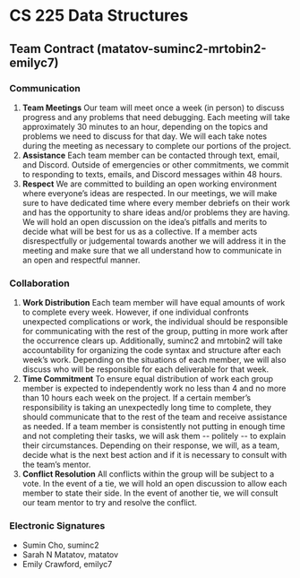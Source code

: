 # CS 225 Data Structures
## Team Contract (matatov-suminc2-mrtobin2-emilyc7)
### Communication
1. **Team Meetings** Our team will meet once a week (in person) to discuss progress and any problems that need debugging. Each meeting will take approximately 30 minutes to an hour, depending on the topics and problems we need to discuss for that day. We will each take notes during the meeting as necessary to complete our portions of the project.
2. **Assistance** Each team member can be contacted through text, email, and Discord. Outside of emergencies or other commitments, we commit to responding to texts, emails, and Discord messages within 48 hours.
3. **Respect** We are committed to building an open working environment where everyone’s ideas are respected. In our meetings, we will make sure to have dedicated time where every member debriefs on their work and has the opportunity to share ideas and/or problems they are having. We will hold an open discussion on the idea’s pitfalls and merits to decide what will be best for us as a collective. If a member acts disrespectfully or judgemental towards another we will address it in the meeting and make sure that we all understand how to communicate in an open and respectful manner.
### Collaboration
1. **Work Distribution** Each team member will have equal amounts of work to complete every week. However, if one individual confronts unexpected complications or work, the individual should be responsible for communicating with the rest of the group, putting in more work after the occurrence clears up. Additionally, suminc2 and mrtobin2 will take accountability for organizing the code syntax and structure after each week’s work. Depending on the situations of each member, we will also discuss who will be responsible for each deliverable for that week.
2. **Time Commitment** To ensure equal distribution of work each group member is expected to independently work no less than 4 and no more than 10 hours each week on the project. If a certain member’s responsibility is taking an unexpectedly long time to complete, they should communicate that to the rest of the team and receive assistance as needed. If a team member is consistently not putting in enough time and not completing their tasks, we will ask them -- politely -- to explain their circumstances. Depending on their response, we will, as a team, decide what is the next best action and if it is necessary to consult with the team’s mentor.
3. **Conflict Resolution** All conflicts within the group will be subject to a vote. In the event of a tie, we will hold an open discussion to allow each member to state their side. In the event of another tie, we will consult our team mentor to try and resolve the conflict.
### Electronic Signatures
* Sumin Cho, suminc2
* Sarah N Matatov, matatov
* Emily Crawford, emilyc7
